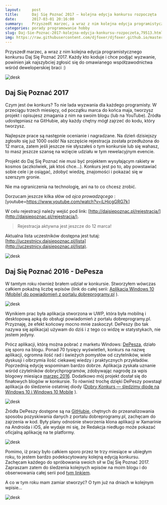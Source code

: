 ```yaml
---
layout:     post
title:      Daj Się Poznać 2017 — kolejna edycja konkursu rozpoczęta
date:       2017-03-01 20:16:00
summary:    Przyszedł marzec, a wraz z nim kolejna edycja programistycznego konkursu Daj Się Poznać 2017. Każdy kto koduje i chce podjąć wyzwanie, powinien jak najszybciej zgłosić się do omawianego współzawodnictwa wśród deweloperskiej braci  — ) <!----><!---->Daj Się Poznać 2017Czym jest ów konkurs? To nie lada wyzwania dla każdego programisty. W przeciągu trzech miesięcy, od początku marca do końca maja, twor...
categories: porady programowanie hobby
slug: Daj-Sie-Poznac-2017-kolejna-edycja-konkursu-rozpoczeta,79513.html
img: https://raw.githubusercontent.com/djfoxer/djfoxer.github.io/master/_img/2017-3-1-_37_/g_-_-x-_-_-_x20170301194439_0.jpg
---
```




Przyszedł marzec, a wraz z nim kolejna edycja programistycznego konkursu Daj Się Poznać 2017. Każdy kto koduje i chce podjąć wyzwanie, powinien jak najszybciej zgłosić się do omawianego współzawodnictwa wśród deweloperskiej braci :) 



![desk](https://raw.githubusercontent.com/djfoxer/djfoxer.github.io/master/_img/2017-3-1-_37_/g_-_-x-_-_-_x20170301194439_0.jpg)






## Daj Się Poznać 2017


Czym jest ów konkurs? To nie lada wyzwania dla każdego programisty. W przeciągu trzech miesięcy, od początku marca do końca maja, tworzysz projekt i opisujesz zmagania z nim na swoim blogu (lub na YouTube). Źródła udostępniasz na GitHubie,  aby każdy chętny mógł zajrzeć do kodu, który tworzysz.

Najlepsze prace są następnie ocenianie i nagradzane. Na dzień dzisiejszy zgłosiło się już 1000 osób! Na szczęście rejestracja została przedłużona do 12 marca, zatem jeśli jeszcze nie słyszałeś o tym konkursie lub się wahasz, to masz jeszcze szansę na wzięcie udziału w tym rewelacyjnym evencie.

Projekt do Daj Się Poznać nie musi być projektem wysyłającym rakiety w kosmos (aczkolwiek, jak ktoś chce...). Konkurs jest po to, aby powstawiać sobie cele i je osiągać, zdobyć wiedzę, znajomości i pokazać się w szerszym gronie.

Nie ma ograniczenia na technologię, ani na to co chcesz zrobić.

Dorzucam jeszcze kilka słów od  *ojca prowadzącego* : 
[youtube=https://www.youtube.com/watch?v=iLHjcgGRG7k]

W celu rejestracji należy wejść pod link: [http://dajsiepoznac.pl/rejestracja/](http://dajsiepoznac.pl/rejestracja/). 



> Rejestracja aktywna jest jeszcze do 12 marca!


Aktualna lista uczestników dostępna jest tutaj: [http://uczestnicy.dajsiepoznac.pl/lista](http://uczestnicy.dajsiepoznac.pl/lista). 



![desk](https://raw.githubusercontent.com/djfoxer/djfoxer.github.io/master/_img/2017-3-1-_37_/g_-_-x-_-_-_x20170301194441_0.png)





## Daj Się Poznać 2016 - DePesza


W tamtym roku również brałem udział w konkursie. Stworzyłem wówczas całkiem pokaźną liczbę wpisów (link do całej serii: [Aplikacja Windows 10 (Mobile) do powiadomień z portalu dobreprogramy.pl](http://dp.do/s229) ). 



![desk](https://raw.githubusercontent.com/djfoxer/djfoxer.github.io/master/_img/2017-3-1-_37_/g_-_-x-_-_-_x20170301195927_0.png)




Wynikiem prac była aplikacja stworzona w UWP, która była mobilną i desktopową apką do obsługi powiadomień z portalu dobreprogramy.pl. Przyznaję, że efekt końcowy mocno mnie zaskoczył. DePeszy (bo tak nazywa się aplikacja) używam do dziś i z tego co widzę w statystykach, nie jestem jedyny.




Prócz aplikacji, którą można pobrać z marketu Windows: [DePesza](https://www.microsoft.com/pl-pl/store/p/depesza/9nblggh4nvs2),  działo się sporo na blogu. Ponad 70 tysięcy wyświetleń, konkurs na nazwę aplikacji, ogromna ilość rad i świeżych pomysłów od czytelników, wiele dyskusji i olbrzymia ilość ciekawej wiedzy i praktycznych przykładów. Poprzednią edycję wspominam bardzo dobrze. Aplikacja zyskała uznanie wśród czytelników dobrychprogramów, zdobywając nagrodę za wpis blogowy miesiąca [marzec 2016](https://www.dobreprogramy.pl/Cebula/Nagradzamy-najlepszych-blogerow-marca-2016,72349.html).  Dodatkowo mój projekt dostał się do finałowych blogów w konkursie. To również trochę dzięki DePeszy powstaął aplikacja do śledzenie ostatniej diody ([Dobry Konkurs — śledzimy diodę na Windows 10 i Windows 10 Mobile](http://blog.djfoxer.pl/Dobry-Konkurs-sledzimy-diode-na-Windows-10-i-Windows-10-Mobile,79130.html) ).



![desk](https://raw.githubusercontent.com/djfoxer/djfoxer.github.io/master/_img/2017-3-1-_37_/g_-_-x-_-_-_x20170301195423_0.jpg)



Źródła DePeszy dostępne są na [GitHubie](https://github.com/djfoxer/dp.notification),  chętnych do przeanalizowania sposobu pozyskiwania danych z portalu dobreprogramy.pl, zachęcam do zajrzenia w kod. Były plany odnośnie stworzenia klona aplikacji w Xamarinie na Androida i iOS, ale wydaje mi się, że Redakcja niedługo może pokazać oficjalną aplikację na te platformy. 



![desk](https://raw.githubusercontent.com/djfoxer/djfoxer.github.io/master/_img/2017-3-1-_37_/g_-_-x-_-_-_x20170301195423_1.jpg)



Pomimo, iż pracy było całkiem sporo przez te trzy miesiące w ubiegłym roku, to jestem bardzo podekscytowany kolejną edycją konkursu. Zachęcam każdego do spróbowania swoich sił w Daj Się Poznać 2017. Zapraszam zatem do śledzenia kolejnych wpisów na moim blogu i do obserwowania całej serii pod [tym linkiem](http://dp.do/s308). 

A co w tym roku mam zamiar stworzyć? O tym już na dniach w kolejnym wpisie...



![desk](https://raw.githubusercontent.com/djfoxer/djfoxer.github.io/master/_img/2017-3-1-_37_/g_-_-x-_-_-_x20170301200330_0.png)


